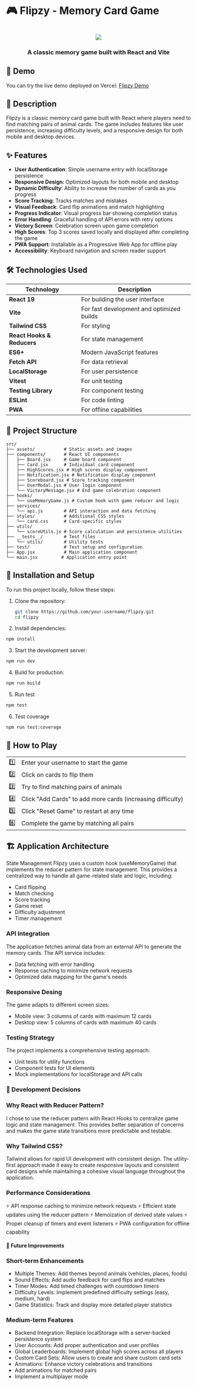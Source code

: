 # 🎮 Flipzy - Memory Card Game

<div align="center">
  <br>
  <img src="https://res.cloudinary.com/mlinescode/image/upload/v1744012251/flipzy-logo_qezmbm.png" />
  <h3>A classic memory game built with React and Vite</h3>
</div>

## 📌 Demo

You can try the live demo deployed on Vercel: [Flipzy Demo](https://flipzy-game.vercel.app/)

## 📝 Description

Flipzy is a classic memory card game built with React where players need to find matching pairs of animal cards. The game includes features like user persistence, increasing difficulty levels, and a responsive design for both mobile and desktop devices.

## ✨ Features

- **User Authentication**: Simple username entry with localStorage persistence
- **Responsive Design**: Optimized layouts for both mobile and desktop
- **Dynamic Difficulty**: Ability to increase the number of cards as you progress
- **Score Tracking**: Tracks matches and mistakes
- **Visual Feedback**: Card flip animations and match highlighting
- **Progress Indicator**: Visual progress bar showing completion status
- **Error Handling**: Graceful handling of API errors with retry options
- **Victory Screen**: Celebration screen upon game completion
- **High Scores**: Top 3 scores saved locally and displayed after completing the game
- **PWA Support**: Installable as a Progressive Web App for offline play
- **Accessibility**: Keyboard navigation and screen reader support

## 🛠️ Technologies Used

<div align="center">

| Technology | Description |
|------------|-------------|
| **React 19** | For building the user interface |
| **Vite** | For fast development and optimized builds |
| **Tailwind CSS** | For styling |
| **React Hooks & Reducers** | For state management |
| **ES6+** | Modern JavaScript features |
| **Fetch API** | For data retrieval |
| **LocalStorage** | For user persistence |
| **Vitest** | For unit testing |
| **Testing Library** | For component testing |
| **ESLint** | For code linting |
| **PWA** | For offline capabilities |

</div>

## 📂 Project Structure

```
src/
├── assets/           # Static assets and images
├── components/       # React UI components
│   ├── Board.jsx     # Game board component
│   ├── Card.jsx      # Individual card component
│   ├── HighScores.jsx # High scores display component
│   ├── Notification.jsx # Notification display component
│   ├── Scoreboard.jsx # Score tracking component
│   ├── UserModal.jsx # User login component
│   └── VictoryMessage.jsx # End game celebration component
├── hooks/
│   └── useMemoryGame.js # Custom hook with game reducer and logic
├── services/
│   └── api.js        # API interaction and data fetching
├── styles/           # Additional CSS styles
│   └── card.css      # Card-specific styles
├── utils/
│   └── scoreUtils.js # Score calculation and persistence utilities
├── __tests__/        # Test files
│   └── utils/        # Utility tests
├── test/             # Test setup and configuration
├── App.jsx           # Main application component
└── main.jsx         # Application entry point
```

## 🚀 Installation and Setup

To run this project locally, follow these steps:

1. Clone the repository:
   ```bash
   git clone https://github.com/your-username/flipzy.git
   cd flipzy
   ```

2. Install dependencies:
  ```bash
  npm install
  ```

3. Start the development server:
  ```bash
  npm run dev
  ```

4. Build for production:
  ```bash
  npm run build
  ```

5. Run test
  ```bash
  npm test
  ```

6. Test coverage
  ```bash
  npm run test:coverage
  ```

## 📖 How to Play
<div align="center">
  <table>
    <tr>
      <td align="center">1️⃣</td>
      <td>Enter your username to start the game</td>
    </tr>
    <tr>
      <td align="center">2️⃣</td>
      <td>Click on cards to flip them</td>
    </tr>
    <tr>
      <td align="center">3️⃣</td>
      <td>Try to find matching pairs of animals</td>
    </tr>
    <tr>
      <td align="center">4️⃣</td>
      <td>Click "Add Cards" to add more cards (increasing difficulty)</td>
    </tr>
    <tr>
      <td align="center">5️⃣</td>
      <td>Click "Reset Game" to restart at any time</td>
    </tr>
    <tr>
      <td align="center">6️⃣</td>
      <td>Complete the game by matching all pairs</td>
    </tr>
  </table>
</div>


## 🏗️ Application Architecture
State Management
Flipzy uses a custom hook (useMemoryGame) that implements the reducer pattern for state management. This provides a centralized way to handle all game-related state and logic, including:

* Card flipping
* Match checking
* Score tracking
* Game reset
* Difficulty adjustment
* Timer management

### API Integration
The application fetches animal data from an external API to generate the memory cards. The API service includes:

* Data fetching with error handling
* Response caching to minimize network requests
* Optimized data mapping for the game's needs

### Responsive Desing
The game adapts to different screen sizes:

* Mobile view: 3 columns of cards with maximum 12 cards
* Desktop view: 5 columns of cards with maximum 40 cards

### Testing Strategy
The project implements a comprehensive testing approach:

* Unit tests for utility functions
* Component tests for UI elements
* Mock implementations for localStorage and API calls

### 🤔 Development Decisions
### Why React with Reducer Pattern?
I chose to use the reducer pattern with React Hooks to centralize game logic and state management. This provides better separation of concerns and makes the game state transitions more predictable and testable.

### Why Tailwind CSS?
Tailwind allows for rapid UI development with consistent design. The utility-first approach made it easy to create responsive layouts and consistent card designs while maintaining a cohesive visual language throughout the application.

### Performance Considerations

⚡ API response caching to minimize network requests
⚡ Efficient state updates using the reducer pattern
⚡ Memoization of derived state values
⚡ Proper cleanup of timers and event listeners
⚡ PWA configuration for offline capability

#### 🔮 Future Improvements
### Short-term Enhancements

* Multiple Themes: Add themes beyond animals (vehicles, places, foods)
* Sound Effects: Add audio feedback for card flips and matches
* Timer Modes: Add timed challenges with countdown timers
* Difficulty Levels: Implement predefined difficulty settings (easy, medium, hard)
* Game Statistics: Track and display more detailed player statistics

### Medium-term Features

* Backend Integration: Replace localStorage with a server-backed persistence system
* User Accounts: Add proper authentication and user profiles
* Global Leaderboards: Implement global high scores across all players
* Custom Card Sets: Allow users to create and share custom card sets
* Animations: Enhance victory celebrations and transitions
* Add animations for matched pairs
* Implement a multiplayer mode
